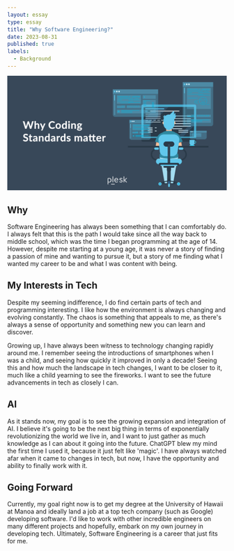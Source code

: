 ```yaml
---
layout: essay
type: essay
title: "Why Software Engineering?"
date: 2023-08-31
published: true
labels:
  - Background
---
```


<img src="../images/coding-standards.png" alt="">













## Why

Software Engineering has always been something that I can comfortably do. I always felt that this is the path I would take since all the way back to middle school, which was the time I began programming at the age of 14. However, despite me starting at a young age, it was never a story of finding a passion of mine and wanting to pursue it, but a story of me finding what I wanted my career to be and what I was content with being.

## My Interests in Tech

Despite my seeming indifference, I do find certain parts of tech and programming interesting. I like how the environment is always changing and evolving constantly. The chaos is something that appeals to me, as there's always a sense of opportunity and something new you can learn and discover.

Growing up, I have always been witness to technology changing rapidly around me. I remember seeing the introductions of smartphones when I was a child, and seeing how quickly it improved in only a decade! Seeing this and how much the landscape in tech changes, I want to be closer to it, much like a child yearning to see the fireworks. I want to see the future advancements in tech as closely I can.

## AI

As it stands now, my goal is to see the growing expansion and integration of AI. I believe it's going to be the next big thing in terms of exponentially revolutionizing the world we live in, and I want to just gather as much knowledge as I can about it going into the future. ChatGPT blew my mind the first time I used it, because it just felt like 'magic'. I have always watched afar when it came to changes in tech, but now, I have the opportunity and ability to finally work with it.

## Going Forward

Currently, my goal right now is to get my degree at the University of Hawaii at Manoa and ideally land a job at a top tech company (such as Google) developing software. I'd like to work with other incredible engineers on many different projects and hopefully, embark on my own journey in developing tech. Ultimately, Software Engineering is a career that just fits for me.